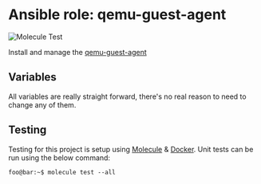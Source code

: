 # Ansible role: qemu-guest-agent

![Molecule Test](https://github.com/crgwilson/ansible-role-qemu-guest-agent/workflows/Molecule%20Test/badge.svg)

Install and manage the [qemu-guest-agent](https://wiki.libvirt.org/page/Qemu_guest_agent)


## Variables

All variables are really straight forward, there's no real reason to need to change any of them.


## Testing

Testing for this project is setup using [Molecule](https://molecule.readthedocs.io/en/stable/) & [Docker](https://www.docker.com/).
Unit tests can be run using the below command:

```console
foo@bar:~$ molecule test --all
```
